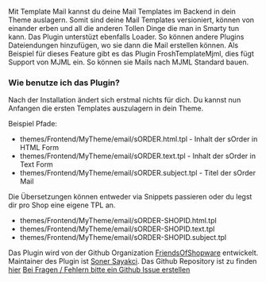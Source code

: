 Mit Template Mail kannst du deine Mail Templates im Backend in dein Theme auslagern. Somit sind deine Mail Templates versioniert, können von einander erben und all die anderen Tollen Dinge die man in Smarty tun kann.
Das Plugin unterstüzt ebenfalls Loader. So können andere Plugins Dateiendungen hinzufügen, wo sie dann die Mail erstellen können.
Als Beispiel für dieses Feature gibt es das Plugin FroshTemplateMjml, dies fügt Support von MJML ein. So können sie Mails nach MJML Standard bauen.

### Wie benutze ich das Plugin?

Nach der Installation ändert sich erstmal nichts für dich.
Du kannst nun Anfangen die ersten Templates auszulagern in dein Theme.

Beispiel Pfade:

* themes/Frontend/MyTheme/email/sORDER.html.tpl - Inhalt der sOrder in HTML Form<br>
* themes/Frontend/MyTheme/email/sORDER.text.tpl - Inhalt der sOrder in Text Form<br>
* themes/Frontend/MyTheme/email/sORDER.subject.tpl - Titel der sOrder Mail<br>

Die Übersetzungen können entweder via Snippets passieren oder du legst dir pro Shop eine eigene TPL an.

* themes/Frontend/MyTheme/email/sORDER-SHOPID.html.tpl
* themes/Frontend/MyTheme/email/sORDER-SHOPID.text.tpl
* themes/Frontend/MyTheme/email/sORDER-SHOPID.subject.tpl


Das Plugin wird von der Github Organization [FriendsOfShopware](https://github.com/FriendsOfShopware/) entwickelt.
Maintainer des Plugin ist [Soner Sayakci](https://github.com/shyim).
Das Github Repository ist zu finden [hier](https://github.com/FriendsOfShopware/FroshTemplateMail)
[Bei Fragen / Fehlern bitte ein Github Issue erstellen](https://github.com/FriendsOfShopware/FroshTemplateMail/issues/new)